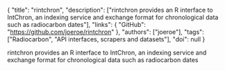 {
  "title": "rintchron",
  "description": ["rintchron provides an R interface to IntChron, an indexing service and exchange format for chronological data such as radiocarbon dates"],
  "links": {
    "GitHub": "https://github.com/joeroe/rintchron"
  },
  "authors": ["joeroe"],
  "tags": ["Radiocarbon", "API interfaces, scrapers and datasets"],
  "doi": null
}

<!-- Generated by csv2md.R – do not edit by hand -->

rintchron provides an R interface to IntChron, an indexing service and exchange format for chronological data such as radiocarbon dates